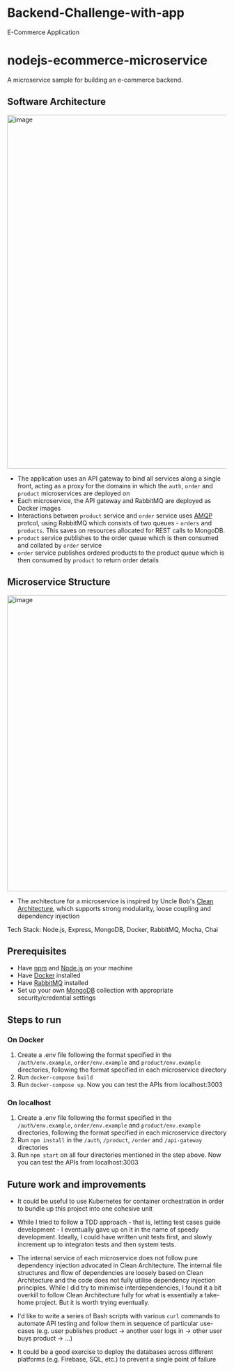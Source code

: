 # Backend-Challenge-with-app
E-Commerce Application
# nodejs-ecommerce-microservice

A microservice sample for building an e-commerce backend. 

## Software Architecture
<img width="810" alt="image" src="https://user-images.githubusercontent.com/69677864/223613048-384c48cd-f846-4741-9b0d-90fbb2442590.png">

- The application uses an API gateway to bind all services along a single front, acting as a proxy for the domains in which the `auth`, `order` and `product` microservices are deployed on
- Each microservice, the API gateway and RabbitMQ are deployed as Docker images
- Interactions between `product` service and `order` service uses [AMQP](https://www.amqp.org) protcol, using RabbitMQ which consists of two queues - `orders` and `products`. This saves on resources allocated for REST calls to MongoDB.
- `product` service publishes to the order queue which is then consumed and collated by `order` service
- `order` service publishes ordered products to the product queue which is then consumed by `product` to return order details

## Microservice Structure
<img width="678" alt="image" src="https://user-images.githubusercontent.com/69677864/223522265-3a585a38-0148-4921-bfea-fd19989c8bff.png">

- The architecture for a microservice is inspired by Uncle Bob's [Clean Architecture](https://www.freecodecamp.org/news/a-quick-introduction-to-clean-architecture-990c014448d2), which supports strong modularity, loose coupling and dependency injection

Tech Stack: Node.js, Express, MongoDB, Docker, RabbitMQ, Mocha, Chai

## Prerequisites
- Have [npm](https://www.npmjs.com) and [Node.js](https://nodejs.dev/en/) on your machine
- Have [Docker](https://www.docker.com) installed
- Have [RabbitMQ](https://www.rabbitmq.com) installed
- Set up your own [MongoDB](https://www.mongodb.com) collection with appropriate security/credential settings

## Steps to run

### On Docker
1. Create a .env file following the format specified in the `/auth/env.example`, `order/env.example` and `product/env.example` directories, following the format specified in each microservice directory
2. Run `docker-compose build`
3. Run `docker-compose up`. Now you can test the APIs from localhost:3003

### On localhost
1. Create a .env file following the format specified in the `/auth/env.example`, `order/env.example` and `product/env.example` directories, following the format specified in each microservice directory
2. Run `npm install` in the `/auth`, `/product`, `/order` and `/api-gateway` directories
3. Run `npm start` on all four directories mentioned in the step above. Now you can test the APIs from localhost:3003

## Future work and improvements
- It could be useful to use Kubernetes for container orchestration in order to bundle up this project into one cohesive unit

- While I tried to follow a TDD approach - that is, letting test cases guide development - I eventually gave up on it in the name of speedy development. Ideally, I could have written unit tests first, and slowly increment up to integraton tests and then system tests.
- The internal service of each microservice does not follow pure dependency injection advocated in Clean Architecture. The internal file structures and flow of dependencies are loosely based on Clean Architecture and the code does not fully utilise dependency injection principles. While I did try to minimise interdependencies, I found it a bit overkill to follow Clean Architecture fully for what is essentially a take-home project. But it is worth trying eventually.
- I'd like to write a series of Bash scripts with various `curl` commands to automate API testing and follow them in sequence of particular use-cases (e.g. user publishes product -> another user logs in -> other user buys product -> ...)<br>
- It could be a good exercise to deploy the databases across different platforms (e.g. Firebase, SQL, etc.) to prevent a single point of failure
